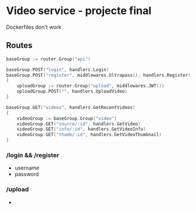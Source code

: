 # Video service - projecte final

Dockerfiles don't work

## Routes

```go
baseGroup := router.Group("api")

baseGroup.POST("login", handlers.Login)
baseGroup.POST("register", middlewares.Ultrapass(), handlers.Register)
{
	uploadGroup := router.Group("upload", middlewares.JWT())
	uploadGroup.POST("", handlers.UploadVideo)
}

baseGroup.GET("videos", handlers.GetRecentVideos)
{
	videoGroup := baseGroup.Group("video")
	videoGroup.GET("source/:id", handlers.GetVideo)
	videoGroup.GET("info/:id", handlers.GetVideoInfo)
	videoGroup.GET("thumb/:id", handlers.GetVideoThumbnail)
}
```

### /login && /register
- username
- password

### /upload
- 

